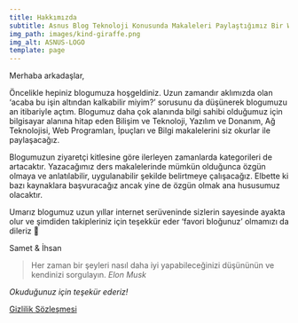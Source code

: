 ```yaml
---
title: Hakkımızda
subtitle: Asnus Blog Teknoloji Konusunda Makaleleri Paylaştığımız Bir Web Sitesidir.
img_path: images/kind-giraffe.png
img_alt: ASNUS-LOGO
template: page
---
```

Merhaba arkadaşlar,



Öncelikle hepiniz blogumuza hoşgeldiniz. Uzun zamandır aklımızda olan ‘acaba bu işin altından kalkabilir miyim?’ sorusunu da düşünerek blogumuzu an itibariyle açtım. Blogumuz daha çok alanında bilgi sahibi olduğumuz için bilgisayar alanına hitap eden Bilişim ve Teknoloji, Yazılım ve Donanım, Ağ Teknolojisi, Web Programları, İpuçları ve Bilgi makalelerini siz okurlar ile paylaşacağız.



Blogumuzun ziyaretçi kitlesine göre ilerleyen zamanlarda kategorileri de artacaktır. Yazacağımız ders makalelerinde mümkün olduğunca özgün olmaya ve anlatılabilir, uygulanabilir şekilde belirtmeye çalışacağız. Elbette ki bazı kaynaklara başvuracağız ancak yine de özgün olmak ana hususumuz olacaktır.



Umarız blogumuz uzun yıllar internet serüveninde sizlerin sayesinde ayakta olur ve şimdiden takipleriniz için teşekkür eder ‘favori bloğunuz’ olmamızı da dileriz 🙂



Samet & İhsan

> Her zaman bir şeyleri nasıl daha iyi yapabileceğinizi düşününün ve kendinizi sorgulayın. <cite>Elon Musk</cite>

*Okuduğunuz için teşekür ederiz!*

[Gizlilik Sözleşmesi](https://asnus.com/asnus-data-protection-and-privacy-policy)
